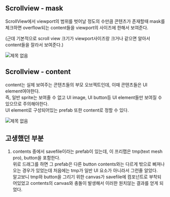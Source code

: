 ## Scrollview - mask
ScrollView에서 viewport의 범위를 벗어날 정도의 수만큼 콘텐츠가 존재할때 mask를 체크하면 overflow되는 content들을 viewport의 사이즈에 한해서 보여준다.


(근데 기본적으로 scroll view 크기가 viewport사이즈랑 크거나 같으면 알아서 content들을 잘라서 보여준다.)



![제목 없음](https://user-images.githubusercontent.com/79313194/151146017-bd25dd9e-52b2-43de-b10c-5e8cec132b4a.png)

## Scrollview - content
content는 실제 보여주는 콘텐츠들의 부모 오브젝트인데, 이때 콘텐츠들은 UI element여야한다.   
즉, 일반 sprite는 보여줄 수 없고 UI image, UI button등 UI element들만 보여질 수 있으므로 주의해야한다.   
UI element로 구성되어있는 prefab 또한 content로 정할 수 있다.

![제목 없음](https://user-images.githubusercontent.com/79313194/151147065-04809c94-97ac-4f3c-9b22-38be36e0ad65.png)


## 고생했던 부분
1. contents 중에서 savefile이라는 prefab이 있는데, 이 프리팹은 tmp(text mesh pro), button을 포함한다.   
위로 드래그를 하면 그 prefab은 다른 button contents와는 다르게 밖으로 삐져나오는 경우가 있었는데 처음에는 tmp가 일반 UI 요소가 아니라서 그런줄 알았다.   
알고보니 tmp와 button을 그리기 위한 canvas가 savefile에 컴포넌트로 부착되어있었고 contents의 canvas와 충돌이 발생해서 이러한 원치않는 결과를 얻게 되었다.
